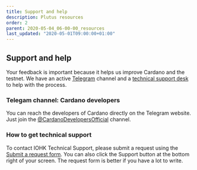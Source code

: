 ```yaml
---
title: Support and help
description: Plutus resources
order: 2
parent: 2020-05-04_06-00-00_resources
last_updated: "2020-05-01T09:00:00+01:00"
---
```

## Support and help

Your feedback is important because it helps us improve Cardano and the testnet. We have an active [Telegram](https://t.me/CardanoDevelopersOfficial) channel and a [technical support desk](https://iohk.zendesk.com/hc/en-us/categories/360002392053-Shelley-Incentivized-Testnet) to help with the process.

### Telegam channel: Cardano developers

You can reach the developers of Cardano directly on the Telegram website. Just join the [@CardanoDevelopersOfficial](https://t.me/CardanoDevelopersOfficial) channel.

### How to get technical support

To contact IOHK Technical Support, please submit a request using the [Submit a request form](https://iohk.zendesk.com/hc/en-us/requests/new).
You can also click the Support button at the bottom right of your 
screen. The request form is better if you have a lot to write.
